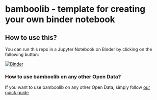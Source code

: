 # bamboolib - template for creating your own binder notebook


## How to use this?

You can run this repo in a Jupyter Notebook on Binder by clicking on the following button:


[![Binder](https://mybinder.org/badge_logo.svg)](https://mybinder.org/v2/gh/Gjerman/mybamboolibtest/master?filepath=bamboolib_demo_titanic.ipynb)



### How to use bamboolib on any other Open Data?

If you want to use bamboolib on any other Open Data, simply follow [our quick guide](https://github.com/8080labs/bamboolib_binder_template/blob/master/create_your_own_binder.md)
